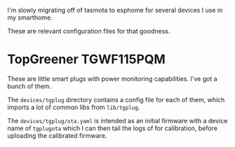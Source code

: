 I'm slowly migrating off of tasmota to esphome for several devices I use in my smarthome.

These are relevant configuration files for that goodness.

# TopGreener TGWF115PQM
These are little smart plugs with power monitoring capabilities. I've got a bunch of them.

The `devices/tgplug` directory contains a config file for each of them, which imports a lot of common libs from `lib/tgplug`.

The `devices/tgplug/ota.yaml` is intended as an initial firmware with a device name of `tgplugota` which I can then tail the logs of for calibration, before uploading the calibrated firmware.